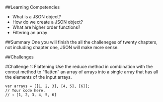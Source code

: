 ##Learning Competencies
* What is a JSON object?
* How do we create a JSON object?
* What are higher order functions?
* Filtering an array

##Summary
One you will finish the all the challeneges of twenty chapters, not including chapter one, JSON will make more sense. 

##Challenges 

#Challenge 1: Flattening
Use the reduce method in combination with the concat method to “flatten” an array of arrays into a single array that has all the elements of the input arrays.

```
var arrays = [[1, 2, 3], [4, 5], [6]];
// Your code here.
// → [1, 2, 3, 4, 5, 6]
```
